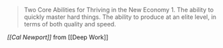 > Two Core Abilities for Thriving in the New Economy 1. The ability to quickly master hard things. The ability to produce at an elite level, in terms of both quality and speed.

*[[Cal Newport]]* from [[Deep Work]]